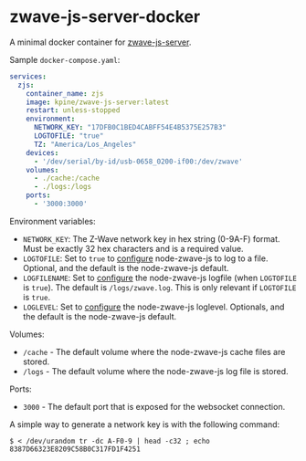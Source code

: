 # zwave-js-server-docker

A minimal docker container for [zwave-js-server](https://github.com/zwave-js/zwave-js-server/).

Sample `docker-compose.yaml`:

```yaml
services:
  zjs:
    container_name: zjs
    image: kpine/zwave-js-server:latest
    restart: unless-stopped
    environment:
      NETWORK_KEY: "17DFB0C1BED4CABFF54E4B5375E257B3"
      LOGTOFILE: "true"
      TZ: "America/Los_Angeles"
    devices:
      - '/dev/serial/by-id/usb-0658_0200-if00:/dev/zwave'
    volumes:
      - ./cache:/cache
      - ./logs:/logs
    ports:
      - '3000:3000'
```

Environment variables:
- `NETWORK_KEY`: The Z-Wave network key in hex string (0-9A-F) format. Must be exactly 32 hex characters and is a required value.
- `LOGTOFILE`: Set to `true` to [configure](https://zwave-js.github.io/node-zwave-js/#/api/driver?id=logconfig) node-zwave-js to log to a file. Optional, and the default is the node-zwave-js default.
- `LOGFILENAME`: Set to [configure](https://zwave-js.github.io/node-zwave-js/#/api/driver?id=logconfig) the node-zwave-js logfile (when `LOGTOFILE` is `true`). The default is `/logs/zwave.log`. This is only relevant if `LOGTOFILE` is `true`.
- `LOGLEVEL`: Set to [configure](https://zwave-js.github.io/node-zwave-js/#/api/driver?id=logconfig) the node-zwave-js loglevel. Optionals, and the default is the node-zwave-js default.

Volumes:
- `/cache` - The default volume where the node-zwave-js cache files are stored.
- `/logs` - The default volume where the node-zwave-js log file is stored.

Ports:
- `3000` - The default port that is exposed for the websocket connection.

A simple way to generate a network key is with the following command:
```
$ < /dev/urandom tr -dc A-F0-9 | head -c32 ; echo
8387D66323E8209C58B0C317FD1F4251
```
